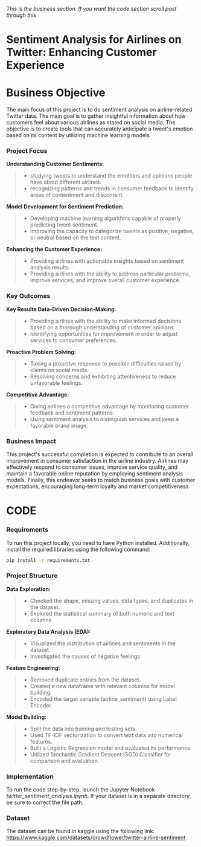 *This is the business section. If you want the code section scroll past through this*
# Sentiment Analysis for Airlines on Twitter: Enhancing Customer Experience
# Business Objective
The main focus of this project is to do sentiment analysis on airline-related Twitter data. The main goal is to gather insightful information about how customers feel about various airlines as stated on social media. The objective is to create tools that can accurately anticipate a tweet's emotion based on its content by utilizing machine learning models.
### Project Focus
**Understanding Customer Sentiments:**
>  - studying tweets to understand the emotions and opinions people have about different airlines.
> - recognizing patterns and trends in consumer feedback to identify areas of contentment and discontent.

**Model Development for Sentiment Prediction:**
> - Developing machine learning algorithms capable of properly predicting tweet sentiment.
> - Improving the capacity to categorize tweets as positive, negative, or neutral based on the text content.

**Enhancing the Customer Experience:**
> - Providing airlines with actionable insights based on sentiment analysis results.
> - Providing airlines with the ability to address particular problems, improve services, and improve overall customer experience.

### Key Outcomes
**Key Results Data-Driven Decision-Making:**
> - Providing airlines with the ability to make informed decisions based on a thorough understanding of customer opinions.
> - Identifying opportunities for improvement in order to adjust services to consumer preferences.

**Proactive Problem Solving:**

> - Taking a proactive response to possible difficulties raised by clients on social media.
> - Resolving concerns and exhibiting attentiveness to reduce unfavorable feelings.

**Competitive Advantage:**
> - Giving airlines a competitive advantage by monitoring customer feedback and sentiment patterns.
> - Using sentiment analysis to distinguish services and keep a favorable brand image.

### Business Impact
This project's successful completion is expected to contribute to an overall improvement in consumer satisfaction in the airline industry. Airlines may effectively respond to consumer issues, improve service quality, and maintain a favorable online reputation by employing sentiment analysis models. Finally, this endeavor seeks to match business goals with customer expectations, encouraging long-term loyalty and market competitiveness.

# CODE
### Requirements
To run this project locally, you need to have Python installed. Additionally, install the required libraries using the following command:

```bash
pip install -r requirements.txt
```
### Project Structure
**Data Exploration:**
> - Checked the shape, missing values, data types, and duplicates in the dataset.
> - Explored the statistical summary of both numeric and text columns.

**Exploratory Data Analysis (EDA):**
> - Visualized the distribution of airlines and sentiments in the dataset.
> - Investigated the causes of negative feelings.

**Feature Engineering:**

> - Removed duplicate entries from the dataset.
> - Created a new dataframe with relevant columns for model building.
> - Encoded the target variable (airline_sentiment) using Label Encoder.

**Model Building:**
> - Split the data into training and testing sets.
> - Used TF-IDF vectorization to convert text data into numerical features.
> - Built a Logistic Regression model and evaluated its performance.
> - Utilized Stochastic Gradient Descent (SGD) Classifier for comparison and evaluation.

### Implementation
To run the code step-by-step, launch the Jupyter Notebook  *twitter_sentiment_analysis.ipynb*. If your dataset is in a separate directory, be sure to correct the file path.

### Dataset
The dataset can be found in kaggle using the following link:  https://www.kaggle.com/datasets/crowdflower/twitter-airline-sentiment

